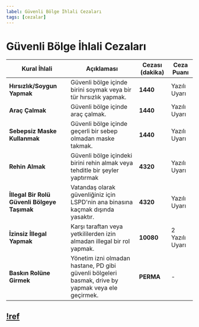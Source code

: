 ```yaml
---
label: Güvenli Bölge İhlali Cezaları
tags: [cezalar]
---
```


# Güvenli Bölge İhlali Cezaları

| Kural İhlali                                 | Açıklaması                                                                                         | Cezası (dakika) | Ceza Puanı     |
| -------------------------------------------- | -------------------------------------------------------------------------------------------------- | --------------- | -------------- |
| **Hırsızlık/Soygun Yapmak**                  | Güvenli bölge içinde birini soymak veya bir tür hırsızlık yapmak.                                  | **1440**        | Yazılı Uyarı   |
| **Araç Çalmak**                              | Güvenli bölge içinde araç çalmak.                                                                  | **1440**        | Yazılı Uyarı   |
| **Sebepsiz Maske Kullanmak**                 | Güvenli bölge içinde geçerli bir sebep olmadan maske takmak.                                       | **1440**        | Yazılı Uyarı   |
| **Rehin Almak**                              | Güvenli bölge içindeki birini rehin almak veya tehditle bir şeyler yaptırmak                       | **4320**        | Yazılı Uyarı   |
| **İllegal Bir Rolü Güvenli Bölgeye Taşımak** | Vatandaş olarak güvenliğiniz için LSPD'nin ana binasına kaçmak dışında yasaktır.                   | **4320**        | Yazılı Uyarı   |
| **İzinsiz İllegal Yapmak**                   | Karşı taraftan veya yetkililerden izin almadan illegal bir rol yapmak.                             | **10080**       | 2 Yazılı Uyarı |
| **Baskın Rolüne Girmek**                     | Yönetim izni olmadan hastane, PD gibi güvenli bölgeleri basmak, drive by yapmak veya ele geçirmek. | **PERMA**       | -              |

## [!ref](/rules/ic/safezones.md)

